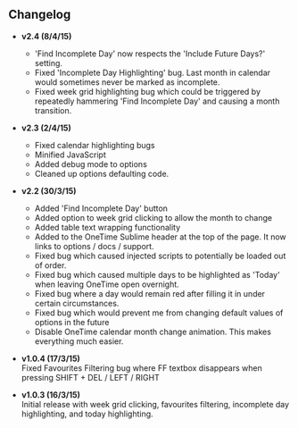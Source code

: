 ## Changelog

- **v2.4 (8/4/15)**
    * 'Find Incomplete Day' now respects the 'Include Future Days?' setting.
    * Fixed 'Incomplete Day Highlighting' bug. Last month in calendar would sometimes never be marked as incomplete.
    * Fixed week grid highlighting bug which could be triggered by repeatedly hammering 'Find Incomplete Day' and causing a month transition.

- **v2.3 (2/4/15)**
    * Fixed calendar highlighting bugs
    * Minified JavaScript
    * Added debug mode to options
    * Cleaned up options defaulting code.
	
- **v2.2 (30/3/15)**  
    * Added 'Find Incomplete Day' button
    * Added option to week grid clicking to allow the month to change
    * Added table text wrapping functionality
    * Added to the OneTime Sublime header at the top of the page. It now links to options / docs / support.
    * Fixed bug which caused injected scripts to potentially be loaded out of order.
    * Fixed bug which caused multiple days to be highlighted as 'Today' when leaving OneTime open overnight.
    * Fixed bug where a day would remain red after filling it in under certain circumstances.
    * Fixed bug which would prevent me from changing default values of options in the future
    * Disable OneTime calendar month change animation. This makes everything much easier.
		
- **v1.0.4 (17/3/15)**  
Fixed Favourites Filtering bug where FF textbox disappears when pressing SHIFT + DEL / LEFT / RIGHT
	
- **v1.0.3 (16/3/15)**  
Initial release with week grid clicking, favourites filtering, incomplete day highlighting, and today highlighting.
